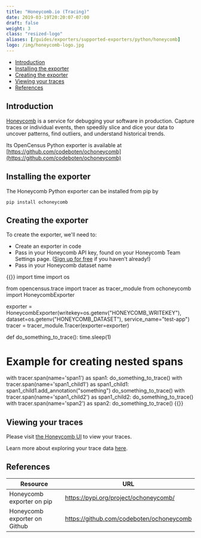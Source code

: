 ```yaml
---
title: "Honeycomb.io (Tracing)"
date: 2019-03-19T20:20:07-07:00
draft: false
weight: 3
class: "resized-logo"
aliases: [/guides/exporters/supported-exporters/python/honeycomb]
logo: /img/honeycomb-logo.jpg
---
```


- [Introduction](#introduction)
- [Installing the exporter](#installing-the-exporter)
- [Creating the exporter](#creating-the-exporter)
- [Viewing your traces](#viewing-your-traces)
- [References](#references)

## Introduction

[Honeycomb](https://www.honeycomb.io) is a service for debugging your software in production. Capture traces or individual events, then speedily slice and dice your data to uncover patterns, find outliers, and understand historical trends.

Its OpenCensus Python exporter is available at [https://github.com/codeboten/ochoneycomb](https://github.com/codeboten/ochoneycomb)

## Installing the exporter
The Honeycomb Python exporter can be installed from pip by
```shell
pip install ochoneycomb
```

## Creating the exporter

To create the exporter, we'll need to:

- Create an exporter in code
- Pass in your Honeycomb API key, found on your Honeycomb Team Settings page. ([Sign up for free](https://ui.honeycomb.io/signup) if you haven’t already!)
- Pass in your Honeycomb dataset name

{{<highlight python>}}
import time
import os

from opencensus.trace import tracer as tracer_module
from ochoneycomb import HoneycombExporter

exporter = HoneycombExporter(writekey=os.getenv("HONEYCOMB_WRITEKEY"),
                             dataset=os.getenv("HONEYCOMB_DATASET"),
                             service_name="test-app")
tracer = tracer_module.Tracer(exporter=exporter)


def do_something_to_trace():
    time.sleep(1)


# Example for creating nested spans
with tracer.span(name='span1') as span1:
    do_something_to_trace()
    with tracer.span(name='span1_child1') as span1_child1:
        span1_child1.add_annotation("something")
        do_something_to_trace()
    with tracer.span(name='span1_child2') as span1_child2:
        do_something_to_trace()
with tracer.span(name='span2') as span2:
    do_something_to_trace()
{{</highlight>}}

## Viewing your traces

Please visit [the Honeycomb UI](https://ui.honeycomb.io/) to view your traces.

Learn more about exploring your trace data [here](https://docs.honeycomb.io/working-with-data/tracing/explore-trace-data/).

## References

Resource|URL
---|---
Honeycomb exporter on pip|https://pypi.org/project/ochoneycomb/
Honeycomb exporter on Github|https://github.com/codeboten/ochoneycomb